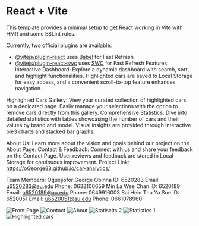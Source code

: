 # React + Vite

This template provides a minimal setup to get React working in Vite with HMR and some ESLint rules.

Currently, two official plugins are available:

- [@vitejs/plugin-react](https://github.com/vitejs/vite-plugin-react/blob/main/packages/plugin-react/README.md) uses [Babel](https://babeljs.io/) for Fast Refresh
- [@vitejs/plugin-react-swc](https://github.com/vitejs/vite-plugin-react-swc) uses [SWC](https://swc.rs/) for Fast Refresh
Features:
Interactive Dashboard: Explore a dynamic dashboard with search, sort, and highlight functionalities. Highlighted cars are saved to Local Storage for easy access, and a convenient scroll-to-top feature enhances navigation.

Highlighted Cars Gallery: View your curated collection of highlighted cars on a dedicated page. Easily manage your selections with the option to remove cars directly from this gallery.
Comprehensive Statistics: Dive into detailed statistics with tables showcasing the number of cars and their values by brand and model. Visual insights are provided through interactive pie3 charts and stacked bar graphs.

About Us: Learn more about the vision and goals behind our project on the About Page.
Contact & Feedback: Connect with us and share your feedback on the Contact Page. User reviews and feedback are stored in Local Storage for continuous improvement.
Project Link: https://oGeorge88.github.io/car-analytics/

Team Members:
Oguejiofor George Obinna ID: 6520283 Email: u6520283@au.edu Phone: 0632100659
Min La Wee Chan ID: 6520189 Email: u6520189@au.edu Phone: 0649916003
Sai Hein Thu Ya Soe ID: 6520051 Email: u6520051@au.edu Phone: 0661078960

![Front Page](https://github.com/user-attachments/assets/00a36535-3e68-4b55-a52f-639e45e2fc74)
![Contact](https://github.com/user-attachments/assets/6cadc05f-1f46-4cdd-a8d2-82b2a30d0a52)
![About](https://github.com/user-attachments/assets/9a9dac6b-f241-467f-bdb2-a025d1f88830)
![Statiscits 2](https://github.com/user-attachments/assets/aae14759-bb92-460b-ae48-66ffa2fae41b)
![Statistics 1](https://github.com/user-attachments/assets/18de0f01-fcc0-48ee-8a32-f2ef57c61428)
![Highliighted cars](https://github.com/user-attachments/assets/2549fad2-23b9-4711-a962-50a23afbc028)

